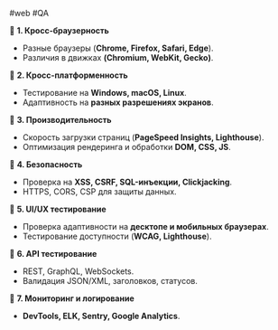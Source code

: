  #web #QA


📌 **1. Кросс-браузерность**
- Разные браузеры (**Chrome, Firefox, Safari, Edge**).
- Различия в движках **(Chromium, WebKit, Gecko)**.

📌 **2. Кросс-платформенность**
- Тестирование на **Windows, macOS, Linux**.
- Адаптивность на **разных разрешениях экранов**.

📌 **3. Производительность**
- Скорость загрузки страниц (**PageSpeed Insights, Lighthouse**).
- Оптимизация рендеринга и обработки **DOM, CSS, JS**.

📌 **4. Безопасность**
- Проверка на **XSS, CSRF, SQL-инъекции, Clickjacking**.
- HTTPS, CORS, CSP для защиты данных.

📌 **5. UI/UX тестирование**
- Проверка адаптивности на **десктопе и мобильных браузерах**.
- Тестирование доступности (**WCAG, Lighthouse**).

📌 **6. API тестирование**
- REST, GraphQL, WebSockets.
- Валидация JSON/XML, заголовков, статусов.


📌 **7. Мониторинг и логирование**
- **DevTools, ELK, Sentry, Google Analytics**.

